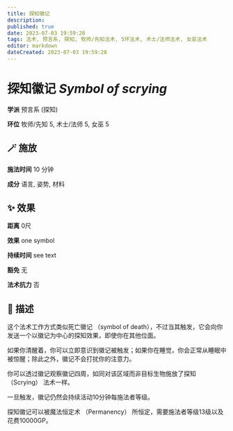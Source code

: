 ```yaml
---
title: 探知徽记
description: 
published: true
date: 2023-07-03 19:59:28
tags: 法术, 预言系, 探知, 牧师/先知法术, 5环法术, 术士/法师法术, 女巫法术
editor: markdown
dateCreated: 2023-07-03 19:59:28
---
```


# **探知徽记** *Symbol of scrying*

**学派** 预言系 (探知) 

**环位** 牧师/先知 5, 术士/法师 5, 女巫 5

## 🪄 施放

**施法时间** 10 分钟

**成分** 语言, 姿势, 材料

## ✨ 效果  

**距离** 0尺 

**效果** one symbol 

**持续时间** see text 

**豁免** 无

**法术抗力** 否

## 📖 描述

这个法术工作方式类似死亡徽记 （symbol of death），不过当其触发，它会向你发送一个以徽记为中心的探知效果，即使你在其他位面。

如果你清醒着，你可以立即意识到徽记被触发；如果你在睡觉，你会正常从睡眠中被惊醒；除此之外，徽记不会打扰你的注意力。

你可以透过徽记观察徽记四周，如同对该区域而非目标生物施放了探知 （Scrying） 法术一样。

一旦触发，徽记仍然会持续活动10分钟每施法者等级。

探知徽记可以被魔法恒定术 （Permanency） 所恒定，需要施法者等级13级以及花费10000GP。
    
